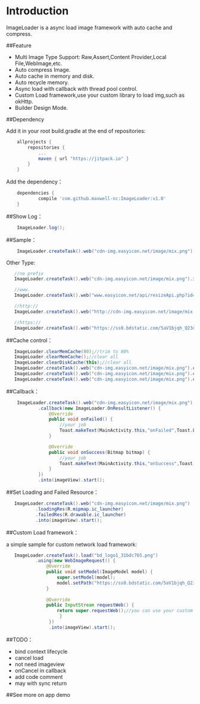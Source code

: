 # Introduction
ImageLoader is a async load image framework with auto cache and compress.

##Feature
- Multi Image Type Support: Raw,Assert,Content Provider,Local File,WebImage,etc.
- Auto compress Image.
- Auto cache in memory and disk.
- Auto recycle memory.
- Async load with callback with thread pool control.
- Custom Load framework,use your custom library to load img,such as okHttp.
- Builder Design Mode.

##Dependency

Add it in your root build.gradle at the end of repositories:
```groovy
	allprojects {
		repositories {
			...
			maven { url "https://jitpack.io" }
		}
	}
```
Add the dependency：
```groovy
	dependencies {
	        compile 'com.github.maxwell-nc:ImageLoader:v1.0'
	}
```
##Show Log：

```java
	ImageLoader.log();
```

##Sample：

```java
	ImageLoader.createTask().web("cdn-img.easyicon.net/image/mix.png").into(imageView).start();
```

Other Type:

```java
   //no prefix
   ImageLoader.createTask().web("cdn-img.easyicon.net/image/mix.png").into(imageView).start();

   //www.
   ImageLoader.createTask().web("www.easyicon.net/api/resizeApi.php?id=1200398&size=128").into(imageView).start();

   //http://
   ImageLoader.createTask().web("http://cdn-img.easyicon.net/image/mix.png").into(imageView).start();

   //https://
   ImageLoader.createTask().web("https://ss0.bdstatic.com/5aV1bjqh_Q23odCf/static/superman/img/logo/bd_logo1_31bdc765.png").into(imageView).start();
```


##Cache control：

```java
   ImageLoader.clearMemCache(80);//trim to 80%
   ImageLoader.clearMemCache();//clear all
   ImageLoader.clearDiskCache(this);//clear all
   ImageLoader.createTask().web("cdn-img.easyicon.net/image/mix.png").cleanCache(this);//clear custom memory and disk cache
   ImageLoader.createTask().web("cdn-img.easyicon.net/image/mix.png").cleanDiskCache(this);//clear custom disk cache
   ImageLoader.createTask().web("cdn-img.easyicon.net/image/mix.png").cleanMemCache();//clear custom memory cache
```


##Callback：

```java
    ImageLoader.createTask().web("cdn-img.easyicon.net/image/mix.png")
            .callback(new ImageLoader.OnResultListener() {
                @Override
                public void onFailed() {
                    //your job
                    Toast.makeText(MainActivity.this,"onFailed",Toast.LENGTH_SHORT).show();
                }

                @Override
                public void onSuccess(Bitmap bitmap) {
                    //your job
                    Toast.makeText(MainActivity.this,"onSuccess",Toast.LENGTH_SHORT).show();
                }
            })
            .into(imageView).start();
```


##Set Loading and Failed Resource：

```java
   ImageLoader.createTask().web("cdn-img.easyicon.net/image/mix.png")
           .loadingRes(R.mipmap.ic_launcher)
           .failedRes(R.drawable.ic_launcher)
           .into(imageView).start();
```

##Custom Load framework：

a simple sample for custom network load framework:
```java
   ImageLoader.createTask().load("bd_logo1_31bdc765.png")
           .using(new WebImageRequest() {
               @Override
               public void setModel(ImageModel model) {
                   super.setModel(model);
                   model.setPath("https://ss0.bdstatic.com/5aV1bjqh_Q23odCf/static/superman/img/logo/" + model.getPath());
               }
   
               @Override
               public InputStream requestWeb() {
                   return super.requestWeb();//you can use your custom http client in method,such as okHttp
                    }
                })
                .into(imageView).start();
```

##TODO：

- bind context lifecycle
- cancel load
- not need imageview
- onCancel in callback
- add code comment
- may with sync return

##See more on app demo
